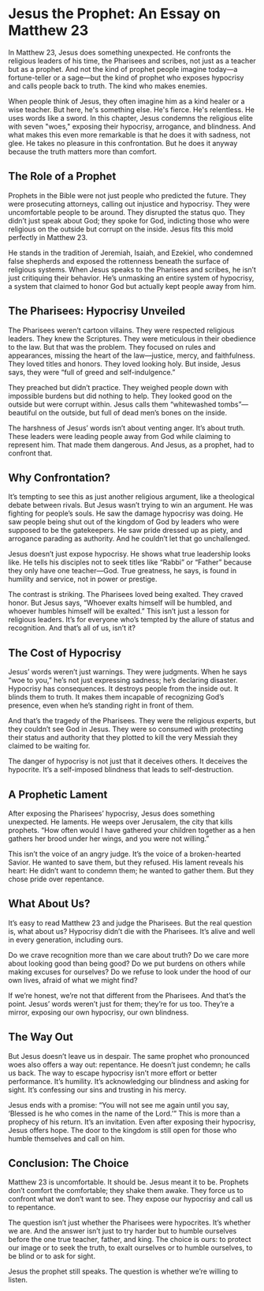 # Jesus the Prophet: An Essay on Matthew 23

In Matthew 23, Jesus does something unexpected. He confronts the religious leaders of his time, the Pharisees and scribes, not just as a teacher but as a prophet. And not the kind of prophet people imagine today—a fortune-teller or a sage—but the kind of prophet who exposes hypocrisy and calls people back to truth. The kind who makes enemies.

When people think of Jesus, they often imagine him as a kind healer or a wise teacher. But here, he's something else. He's fierce. He's relentless. He uses words like a sword. In this chapter, Jesus condemns the religious elite with seven "woes," exposing their hypocrisy, arrogance, and blindness. And what makes this even more remarkable is that he does it with sadness, not glee. He takes no pleasure in this confrontation. But he does it anyway because the truth matters more than comfort.

## The Role of a Prophet

Prophets in the Bible were not just people who predicted the future. They were prosecuting attorneys, calling out injustice and hypocrisy. They were uncomfortable people to be around. They disrupted the status quo. They didn’t just speak about God; they spoke for God, indicting those who were religious on the outside but corrupt on the inside. Jesus fits this mold perfectly in Matthew 23.

He stands in the tradition of Jeremiah, Isaiah, and Ezekiel, who condemned false shepherds and exposed the rottenness beneath the surface of religious systems. When Jesus speaks to the Pharisees and scribes, he isn’t just critiquing their behavior. He’s unmasking an entire system of hypocrisy, a system that claimed to honor God but actually kept people away from him.

## The Pharisees: Hypocrisy Unveiled

The Pharisees weren’t cartoon villains. They were respected religious leaders. They knew the Scriptures. They were meticulous in their obedience to the law. But that was the problem. They focused on rules and appearances, missing the heart of the law—justice, mercy, and faithfulness. They loved titles and honors. They loved looking holy. But inside, Jesus says, they were “full of greed and self-indulgence.”

They preached but didn’t practice. They weighed people down with impossible burdens but did nothing to help. They looked good on the outside but were corrupt within. Jesus calls them “whitewashed tombs”—beautiful on the outside, but full of dead men’s bones on the inside.

The harshness of Jesus’ words isn’t about venting anger. It’s about truth. These leaders were leading people away from God while claiming to represent him. That made them dangerous. And Jesus, as a prophet, had to confront that.

## Why Confrontation?

It’s tempting to see this as just another religious argument, like a theological debate between rivals. But Jesus wasn’t trying to win an argument. He was fighting for people’s souls. He saw the damage hypocrisy was doing. He saw people being shut out of the kingdom of God by leaders who were supposed to be the gatekeepers. He saw pride dressed up as piety, and arrogance parading as authority. And he couldn’t let that go unchallenged.

Jesus doesn’t just expose hypocrisy. He shows what true leadership looks like. He tells his disciples not to seek titles like “Rabbi” or “Father” because they only have one teacher—God. True greatness, he says, is found in humility and service, not in power or prestige.

The contrast is striking. The Pharisees loved being exalted. They craved honor. But Jesus says, “Whoever exalts himself will be humbled, and whoever humbles himself will be exalted.” This isn’t just a lesson for religious leaders. It’s for everyone who’s tempted by the allure of status and recognition. And that’s all of us, isn’t it?

## The Cost of Hypocrisy

Jesus’ words weren’t just warnings. They were judgments. When he says “woe to you,” he’s not just expressing sadness; he’s declaring disaster. Hypocrisy has consequences. It destroys people from the inside out. It blinds them to truth. It makes them incapable of recognizing God’s presence, even when he’s standing right in front of them.

And that’s the tragedy of the Pharisees. They were the religious experts, but they couldn’t see God in Jesus. They were so consumed with protecting their status and authority that they plotted to kill the very Messiah they claimed to be waiting for.

The danger of hypocrisy is not just that it deceives others. It deceives the hypocrite. It’s a self-imposed blindness that leads to self-destruction.

## A Prophetic Lament

After exposing the Pharisees’ hypocrisy, Jesus does something unexpected. He laments. He weeps over Jerusalem, the city that kills prophets. “How often would I have gathered your children together as a hen gathers her brood under her wings, and you were not willing.”

This isn’t the voice of an angry judge. It’s the voice of a broken-hearted Savior. He wanted to save them, but they refused. His lament reveals his heart: He didn’t want to condemn them; he wanted to gather them. But they chose pride over repentance.

## What About Us?

It’s easy to read Matthew 23 and judge the Pharisees. But the real question is, what about us? Hypocrisy didn’t die with the Pharisees. It’s alive and well in every generation, including ours.

Do we crave recognition more than we care about truth? Do we care more about looking good than being good? Do we put burdens on others while making excuses for ourselves? Do we refuse to look under the hood of our own lives, afraid of what we might find?

If we’re honest, we’re not that different from the Pharisees. And that’s the point. Jesus’ words weren’t just for them; they’re for us too. They’re a mirror, exposing our own hypocrisy, our own blindness.

## The Way Out

But Jesus doesn’t leave us in despair. The same prophet who pronounced woes also offers a way out: repentance. He doesn’t just condemn; he calls us back. The way to escape hypocrisy isn’t more effort or better performance. It’s humility. It’s acknowledging our blindness and asking for sight. It’s confessing our sins and trusting in his mercy.

Jesus ends with a promise: “You will not see me again until you say, ‘Blessed is he who comes in the name of the Lord.’” This is more than a prophecy of his return. It’s an invitation. Even after exposing their hypocrisy, Jesus offers hope. The door to the kingdom is still open for those who humble themselves and call on him.

## Conclusion: The Choice

Matthew 23 is uncomfortable. It should be. Jesus meant it to be. Prophets don’t comfort the comfortable; they shake them awake. They force us to confront what we don’t want to see. They expose our hypocrisy and call us to repentance.

The question isn’t just whether the Pharisees were hypocrites. It’s whether we are. And the answer isn’t just to try harder but to humble ourselves before the one true teacher, father, and king. The choice is ours: to protect our image or to seek the truth, to exalt ourselves or to humble ourselves, to be blind or to ask for sight.

Jesus the prophet still speaks. The question is whether we’re willing to listen.
